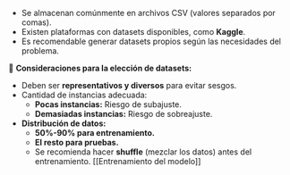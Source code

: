 - Se almacenan comúnmente en archivos CSV (valores separados por comas).
- Existen plataformas con datasets disponibles, como **Kaggle**.
- Es recomendable generar datasets propios según las necesidades del problema.

📌 **Consideraciones para la elección de datasets:**

- Deben ser **representativos y diversos** para evitar sesgos.
- Cantidad de instancias adecuada:
    - **Pocas instancias:** Riesgo de subajuste.
    - **Demasiadas instancias:** Riesgo de sobreajuste.
- **Distribución de datos:**
    - **50%-90% para entrenamiento.**
    - **El resto para pruebas.**
    - Se recomienda hacer **shuffle** (mezclar los datos) antes del entrenamiento.
[[Entrenamiento del modelo]]
